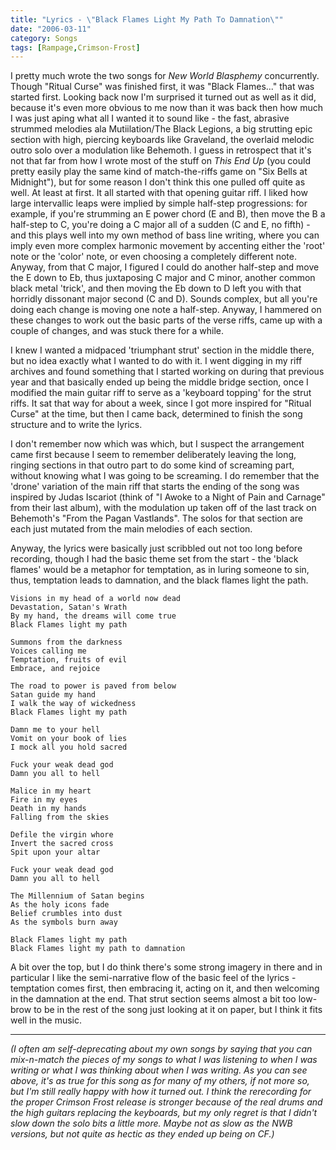 ```yaml
---
title: "Lyrics - \"Black Flames Light My Path To Damnation\""
date: "2006-03-11"
category: Songs
tags: [Rampage,Crimson-Frost]
---
```


I pretty much wrote the two songs for *New World Blasphemy* concurrently. Though "Ritual Curse" was finished first, it was "Black Flames..." that was started first. Looking back now I'm surprised it turned out as well as it did, because it's even more obvious to me now than it was back then how much I was just aping what all I wanted it to sound like - the fast, abrasive strummed melodies ala Mutiilation/The Black Legions, a big strutting epic section with high, piercing keyboards like Graveland, the overlaid melodic outro solo over a modulation like Behemoth. I guess in retrospect that it's not that far from how I wrote most of the stuff on *This End Up* (you could pretty easily play the same kind of match-the-riffs game on "Six Bells at Midnight"), but for some reason I don't think this one pulled off quite as well. At least at first. It all started with that opening guitar riff. I liked how large intervallic leaps were implied by simple half-step progressions: for example, if you're strumming an E power chord (E and B), then move the B a half-step to C, you're doing a C major all of a sudden (C and E, no fifth) - and this plays well into my own method of bass line writing, where you can imply even more complex harmonic movement by accenting either the 'root' note or the 'color' note, or even choosing a completely different note. Anyway, from that C major, I figured I could do another half-step and move the E down to Eb, thus juxtaposing C major and C minor, another common black metal 'trick', and then moving the Eb down to D left you with that horridly dissonant major second (C and D). Sounds complex, but all you're doing each change is moving one note a half-step. Anyway, I hammered on these changes to work out the basic parts of the verse riffs, came up with a couple of changes, and was stuck there for a while.

I knew I wanted a midpaced 'triumphant strut' section in the middle there, but no idea exactly what I wanted to do with it. I went digging in my riff archives and found something that I started working on during that previous year and that basically ended up being the middle bridge section, once I modified the main guitar riff to serve as a 'keyboard topping' for the strut riffs. It sat that way for about a week, since I got more inspired for "Ritual Curse" at the time, but then I came back, determined to finish the song structure and to write the lyrics.

I don't remember now which was which, but I suspect the arrangement came first because I seem to remember deliberately leaving the long, ringing sections in that outro part to do some kind of screaming part, without knowing what I was going to be screaming. I do remember that the 'drone' variation of the main riff that starts the ending of the song was inspired by Judas Iscariot (think of "I Awoke to a Night of Pain and Carnage" from their last album), with the modulation up taken off of the last track on Behemoth's "From the Pagan Vastlands". The solos for that section are each just mutated from the main melodies of each section.

Anyway, the lyrics were basically just scribbled out not too long before recording, though I had the basic theme set from the start - the 'black flames' would be a metaphor for temptation, as in luring someone to sin, thus, temptation leads to damnation, and the black flames light the path.

```
Visions in my head of a world now dead
Devastation, Satan's Wrath
By my hand, the dreams will come true
Black Flames light my path

Summons from the darkness
Voices calling me
Temptation, fruits of evil 
Embrace, and rejoice

The road to power is paved from below
Satan guide my hand
I walk the way of wickedness
Black Flames light my path

Damn me to your hell
Vomit on your book of lies
I mock all you hold sacred

Fuck your weak dead god
Damn you all to hell

Malice in my heart
Fire in my eyes
Death in my hands
Falling from the skies

Defile the virgin whore
Invert the sacred cross
Spit upon your altar

Fuck your weak dead god
Damn you all to hell

The Millennium of Satan begins
As the holy icons fade
Belief crumbles into dust
As the symbols burn away

Black Flames light my path
Black Flames light my path to damnation
```

A bit over the top, but I do think there's some strong imagery in there and in particular I like the semi-narrative flow of the basic feel of the lyrics - temptation comes first, then embracing it, acting on it, and then welcoming in the damnation at the end. That strut section seems almost a bit too low-brow to be in the rest of the song just looking at it on paper, but I think it fits well in the music.

***

*(I often am self-deprecating about my own songs by saying that you can mix-n-match the pieces of my songs to what I was listening to when I was writing or what I was thinking about when I was writing. As you can see above, it's as true for this song as for many of my others, if not more so, but I'm still really happy with how it turned out. I think the rerecording for the proper Crimson Frost release is stronger because of the real drums and the high guitars replacing the keyboards, but my only regret is that I didn't slow down the solo bits a little more. Maybe not as slow as the NWB versions, but not quite as hectic as they ended up being on CF.)*
